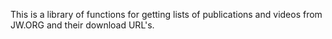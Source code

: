 This is a library of functions for getting lists of publications and videos
from JW.ORG and their download URL's.

